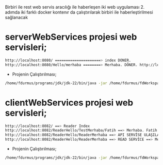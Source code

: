 Birbiri ile rest web servis aracılığı ile haberleşen iki web uygulaması 2. adımda iki farklı docker kontenır da çalıştırılarak birbiri ile haberleştirilmesi sağlanacak

# serverWebServices projesi web servisleri;
```sh
http://localhost:8080/ =====================> index DÖNER.
http://localhost:8080/Hello/merhaba ========> Merhaba. DÖNER. http://localhost:8080/Hello/merhaba/Fatih ==> Merhaba. Fatih DÖNER.
```
- Projenin Çalıştırılması;
```sh
/home/fdurmus/programs/jdk/jdk-22/bin/java -jar /home/fdurmus/fdWorkspaces/cihanProject/serverWebServices/out/artifacts/serverWebServices_jar/serverWebServices.jar
```
# clientWebServices projesi web servisleri;

```sh
http://localhost:8082/ ==> Reader Index
http://localhost:8082/ReaderHello/TestMerhaba/Fatih ==> Merhaba. Fatih
http://localhost:8082/ReaderHello/ReaderMerhaba ==> API SERVİSE ULAŞILAMIYOR ==> I/O error on GET request for "http://localhost:8080/Hello/merhaba": Connection refused
http://localhost:8082/ReaderHello/ReaderMerhaba ==> READ SERVİCE ==> Merhaba. 1725754236576
```

-  Projenin Çalıştırılması;

```sh
/home/fdurmus/programs/jdk/jdk-22/bin/java -jar /home/fdurmus/fdWorkspaces/cihanProject/clWebServices/out/artifacts/clWebServices_jar/clWebServices.jar
```
